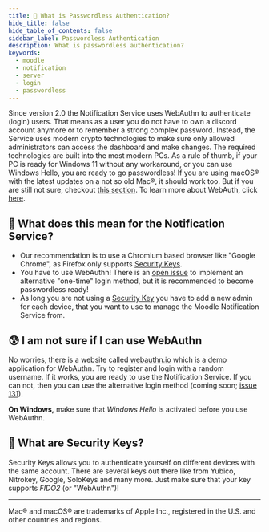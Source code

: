 ```yaml
---
title: 🔑 What is Passwordless Authentication?
hide_title: false
hide_table_of_contents: false
sidebar_label: Passwordless Authentication
description: What is passwordless authentication?
keywords:
  - moodle
  - notification
  - server
  - login
  - passwordless
---
```


Since version 2.0 the Notification Service uses WebAuthn to authenticate (login) users. That means as a user you do not have to own a discord account anymore or to remember a strong complex password. Instead, the Service uses modern crypto technologies to make sure only allowed administrators can access the dashboard and make changes. The required technologies are built into the most modern PCs. As a rule of thumb, if your PC is ready for Windows 11 without any workaround, or you can use Windows Hello, you are ready to go passwordless! If you are using macOS® with the latest updates on a not so old Mac®, it should work too. But if you are still not sure, checkout [this section](#-i-am-not-sure-if-i-can-use-webauthn). To learn more about WebAuth, click [here](https://webauthn.guide/).

## 🚪 What does this mean for the Notification Service?

* Our recommendation is to use a Chromium based browser like "Google Chrome", as Firefox only supports [Security Keys](#what-are-security-keys).
* You have to use WebAuthn! There is an [open issue](https://github.com/tjarbo/discord-moodle-bot/issues/131) to implement an alternative "one-time" login method, but it is recommended to become passwordless ready!
* As long you are not using a [Security Key](#what-are-security-keys) you have to add a new admin for each device, that you want to use to manage the Moodle Notification Service from.

## 😰 I am not sure if I can use WebAuthn

No worries, there is a website called [webauthn.io](https://webauthn.io/) which is a demo application for WebAuthn. Try to register and login with a random username. If it works, you are ready to use the Notification Service. If you can not, then you can use the alternative login method (coming soon; [issue 131](https://github.com/tjarbo/discord-moodle-bot/issues/131)).

**On Windows,** make sure that *Windows Hello* is activated before you use WebAuthn.

## 🔑 What are Security Keys?

Security Keys allows you to authenticate yourself on different devices with the same account. There are several keys out there like from Yubico, Nitrokey, Google, SoloKeys and many more. Just make sure that your key supports *FIDO2* (or "WebAuthn")!

---
Mac® and macOS® are trademarks of Apple Inc., registered in the U.S. and other countries and regions.